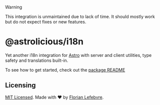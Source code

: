 > [!WARNING]  
> This integration is unmaintained due to lack of time. It should mostly work but do not expect fixes or new features.

# @astrolicious/i18n

Yet another i18n integration for [Astro](https://astro.build/) with server and client utilities, type safety and translations built-in.

To see how to get started, check out the [package README](./packages/i18n/README.md)

## Licensing

[MIT Licensed](./LICENSE). Made with ❤️ by [Florian Lefebvre](https://github.com/florian-lefebvre).
